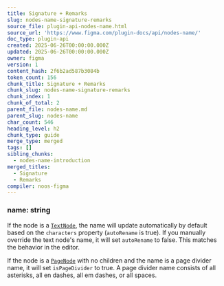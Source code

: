 ```yaml
---
title: Signature + Remarks
slug: nodes-name-signature-remarks
source_file: plugin-api-nodes-name.html
source_url: 'https://www.figma.com/plugin-docs/api/nodes-name/'
doc_type: plugin-api
created: 2025-06-26T00:00:00.000Z
updated: 2025-06-26T00:00:00.000Z
owner: figma
version: 1
content_hash: 2f6b2ad587b3084b
token_count: 156
chunk_title: Signature + Remarks
chunk_slug: nodes-name-signature-remarks
chunk_index: 1
chunk_of_total: 2
parent_file: nodes-name.md
parent_slug: nodes-name
char_count: 546
heading_level: h2
chunk_type: guide
merge_type: merged
tags: []
sibling_chunks:
  - nodes-name-introduction
merged_titles:
  - Signature
  - Remarks
compiler: noos-figma
---
```


### name: string

If the node is a [`TextNode`](/plugin-docs/api/TextNode/), the name will update automatically by default based on the `characters` property (`autoRename` is true). If you manually override the text node's name, it will set `autoRename` to false. This matches the behavior in the editor.

If the node is a [`PageNode`](/plugin-docs/api/PageNode/) with no children and the name is a page divider name, it will set `isPageDivider` to true. A page divider name consists of all asterisks, all en dashes, all em dashes, or all spaces.

